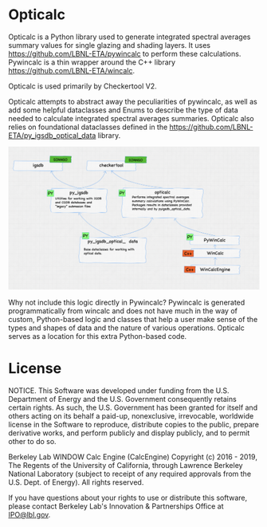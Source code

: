 # Opticalc

Opticalc is a Python library used to generate integrated spectral averages summary values for
single glazing and shading layers. It uses https://github.com/LBNL-ETA/pywincalc to perform these 
calculations. Pywincalc is a thin wrapper around the C++ library https://github.com/LBNL-ETA/wincalc.

Opticalc is used primarily by Checkertool V2.

Opticalc attempts to abstract away the peculiarities of pywincalc,
as well as add some helpful dataclasses and Enums to describe the type of data needed to calculate
integrated spectral averages summaries. Opticalc also relies on foundational dataclasses defined
in the https://github.com/LBNL-ETA/py_igsdb_optical_data library.

![Image of the relationship betweeo Optical and related python libraries](resources/related-libraries.png)

Why not include this logic directly in Pywincalc? Pywincalc is generated programmatically from wincalc and does
not have much in the way of custom, Python-based logic and classes that help a user make sense of the types and shapes
of data and the nature of various operations. Opticalc serves as a location for this extra Python-based code.

# License

NOTICE. This Software was developed under funding from the U.S. Department of Energy and the U.S. Government
consequently retains certain rights. As such, the U.S. Government has been granted for itself and others acting on its
behalf a paid-up, nonexclusive, irrevocable, worldwide license in the Software to reproduce, distribute copies to the
public, prepare derivative works, and perform publicly and display publicly, and to permit other to do so.

Berkeley Lab WINDOW Calc Engine (CalcEngine) Copyright (c) 2016 - 2019, The Regents of the University of California,
through Lawrence Berkeley National Laboratory (subject to receipt of any required approvals from the U.S. Dept. of
Energy). All rights reserved.

If you have questions about your rights to use or distribute this software, please contact Berkeley Lab's Innovation &
Partnerships Office at IPO@lbl.gov.

